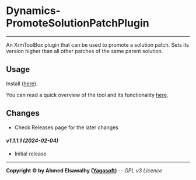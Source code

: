 # Dynamics-PromoteSolutionPatchPlugin

---

An XrmToolBox plugin that can be used to promote a solution patch. Sets its version higher than all other patches of the same parent solution.

## Usage

Install ([here](https://www.xrmtoolbox.com/plugins/Yagasoft.DynamicsPromoteSolutionPatchPlugin/)).

You can read a quick overview of the tool and its functionality [here](https://blog.yagasoft.com/2024/02/dynamics-tool-promote-patch-mage-series).

## Changes
+ Check Releases page for the later changes
#### _v1.1.1.1 (2024-02-04)_
+ Initial release

---
**Copyright &copy; by Ahmed Elsawalhy ([Yagasoft](https://yagasoft.com))** -- _GPL v3 Licence_
